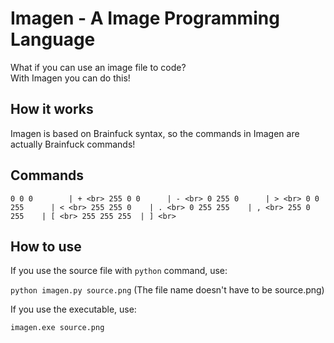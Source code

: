 # Imagen - A Image Programming Language

What if you can use an image file to code?<br>
With Imagen you can do this!

## How it works

Imagen is based on Brainfuck syntax, so the commands in Imagen are actually Brainfuck commands!

## Commands

`
0 0 0        | + <br>
255 0 0      | - <br>
0 255 0      | > <br>
0 0 255      | < <br>
255 255 0    | . <br>
0 255 255    | , <br>
255 0 255    | [ <br>
255 255 255  | ] <br>
`

## How to use

If you use the source file with `python` command, use:

`python imagen.py source.png`
(The file name doesn't have to be source.png)<br>

If you use the executable, use:

`imagen.exe source.png`
